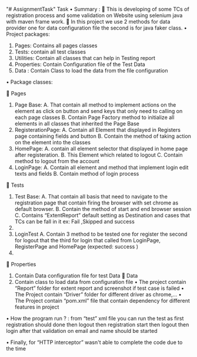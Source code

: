 "# AssignmentTask" 
Task
•	Summary : 
	This is developing of some TCs of registration process and some validation on Website using selenium java with maven frame work.
	In this project we use 2 methods for data provider one for data configuration file the second is for java faker class.
•	Project packages: 
1.	Pages: Contains all pages classes 
2.	Tests: contain all test classes
3.	Utilities: Contain all classes that can help in Testing report
4.	Properties: Contain Configuration file of the Test Data
5.	Data : Contain Class to load the data from the file configuration 

•	Package classes:

	Pages
1.	Page Base: 
A.	That contain all method to implement actions on the element as click on button and send keys that only need to calling on each page classes
B.	Contain Page Factory method to initialize all elements in all classes that inherited the Page Base 
2.	RegisterationPage:
A.	Contain all Element that displayed in Registers page containing fields and button
B.	Contain the method of taking action on the element into the classes 
3.	HomePage:
A.	contain all element selector that displayed in home page after registeration.
B.	This Element which related to logout
C.	Contain method to logout from the account
4.	LoginPage: 
A.	Contain all element and method that implement login edit texts and fields 
B.	Contain method of login process

	Tests

1.	Test Base: 
A.	That contain all basis that need to navigate to the registration page that contain firing the browser with set chrome as default browser.
B.	Contain the method of start and end browser session
C.	Contains “ExtentReport” default setting as Destination and cases that TCs can be fall in it ex: Fail ,Skipped and success
2.	
4.	LoginTest
A.	Contain 3 method to be tested one for register the second for logout that the third for login that called from LoginPage, RegisterPage and HomePage (expected: success )
5.	
	Properties
1.	Contain Data configuration file for test Data
	Data
1.	Contain class to load data from configuration file 
•	The project contain “Report” folder for extent report and screenshot if test case is failed 
•	The Project contain “Driver” folder for different driver as chrome,…
•	The Project contain “pom.xml” file that contain dependency for different features in project

•	How the program run ? : from “test” xml file you can run the test as first registration should done then logout then registration start then logout then login after that validation on email and name should be started

•	Finally, for “HTTP interceptor” wasn't able to complete the code due to the time 



